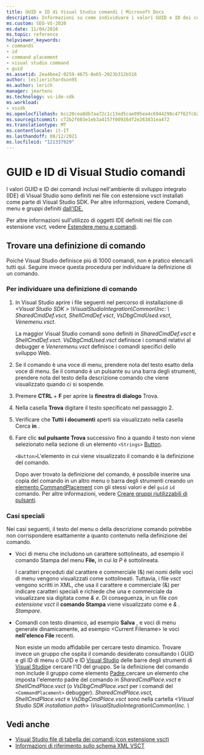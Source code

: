 ```yaml
---
title: GUID e ID di Visual Studio comandi | Microsoft Docs
description: Informazioni su come individuare i valori GUID e ID dei comandi inclusi nell Visual Studio ide (Integrated Development Environment).
ms.custom: SEO-VS-2020
ms.date: 11/04/2016
ms.topic: reference
helpviewer_keywords:
- commands
- id
- command placement
- visual studio command
- guid
ms.assetid: 2ea4bee2-0259-4675-8e65-2023b312b516
author: leslierichardson95
ms.author: lerich
manager: jmartens
ms.technology: vs-ide-sdk
ms.workload:
- vssdk
ms.openlocfilehash: bcc20cea8db7aa72c1c13ed5cae095ea4c6944298c47f62fcb2d042df9dfb593
ms.sourcegitcommit: c72b2f603e1eb3a4157f00926df2e263831ea472
ms.translationtype: MT
ms.contentlocale: it-IT
ms.lasthandoff: 08/12/2021
ms.locfileid: "121337929"
---
```

# <a name="guids-and-ids-of-visual-studio-commands"></a>GUID e ID di Visual Studio comandi
I valori GUID e ID dei comandi inclusi nell'ambiente di sviluppo integrato (IDE) di Visual Studio sono definiti nei file con estensione vsct installati come parte di Visual Studio SDK. Per altre informazioni, vedere Comandi, menu e gruppi definiti [dall'IDE.](../../extensibility/internals/ide-defined-commands-menus-and-groups.md)

 Per altre informazioni sull'utilizzo di oggetti IDE definiti nei file con estensione *vsct,* vedere [Estendere menu e comandi](../../extensibility/extending-menus-and-commands.md).

## <a name="find-a-command-definition"></a>Trovare una definizione di comando
 Poiché Visual Studio definisce più di 1000 comandi, non è pratico elencarli tutti qui. Seguire invece questa procedura per individuare la definizione di un comando.

### <a name="to-locate-a-command-definition"></a>Per individuare una definizione di comando

1. In Visual Studio aprire i file seguenti nel percorso di installazione di *<Visual Studio SDK \> \VisualStudioIntegration\Common\Inc: \\* *SharedCmdDef.vsct,* *ShellCmdDef.vsct*, *VsDbgCmdUsed.vsct*, *Venemenu.vsct*.

    La maggior Visual Studio comandi sono definiti in *SharedCmdDef.vsct* e *ShellCmdDef.vsct.* *VsDbgCmdUsed.vsct* definisce i comandi relativi al debugger e *Veneremenu.vsct* definisce i comandi specifici dello sviluppo Web.

2. Se il comando è una voce di menu, prendere nota del testo esatto della voce di menu. Se il comando è un pulsante su una barra degli strumenti, prendere nota del testo della descrizione comando che viene visualizzato quando ci si sospende.

3. Premere **CTRL** + **F** per aprire la **finestra di dialogo** Trova.

4. Nella casella **Trova** digitare il testo specificato nel passaggio 2.

5. Verificare che **Tutti i documenti** aperti sia visualizzato nella casella Cerca **in** .

6. Fare clic **sul pulsante Trova** successivo fino a quando il testo non viene selezionato nella sezione di un elemento `<Strings>` [Button](../../extensibility/button-element.md).

    `<Button>`L'elemento in cui viene visualizzato il comando è la definizione del comando.

   Dopo aver trovato la definizione del comando, è possibile inserire una copia del comando in un altro menu o barra degli strumenti creando un [elemento CommandPlacement](../../extensibility/commandplacement-element.md) con gli stessi valori e del `guid` `id` comando. Per altre informazioni, vedere [Creare gruppi riutilizzabili di pulsanti](../../extensibility/creating-reusable-groups-of-buttons.md).

### <a name="special-cases"></a>Casi speciali
 Nei casi seguenti, il testo del menu o della descrizione comando potrebbe non corrispondere esattamente a quanto contenuto nella definizione del comando.

- Voci di menu che includono un  carattere sottolineato, ad esempio il comando Stampa del menu **File,** in cui *la P* è sottolineata.

     I caratteri preceduti dal carattere e commerciale (&) nei nomi delle voci di menu vengono visualizzati come sottolineati. Tuttavia, i file *vsct* vengono scritti in XML, che usa il carattere e commerciale (&) per indicare caratteri speciali e richiede che una e commerciale da visualizzare sia digitata come *&amp; e*. Di conseguenza, in un file *con estensione vsct* il **comando Stampa** viene visualizzato come e *&amp; . Stampare*.

- Comandi con testo dinamico, ad esempio **Salva** , e voci di menu generate dinamicamente, ad esempio \<Current Filename\> le voci **nell'elenco File** recenti.

     Non esiste un modo affidabile per cercare testo dinamico. Trovare invece un gruppo che ospita il comando desiderato consultando i GUID e gli ID di menu o GUID e ID [Visual Studio](../../extensibility/internals/guids-and-ids-of-visual-studio-menus.md) delle barre degli strumenti di [Visual Studio](../../extensibility/internals/guids-and-ids-of-visual-studio-toolbars.md)e cercare l'ID del gruppo. Se la definizione del comando non include il gruppo come elemento [Padre,](../../extensibility/parent-element.md)cercare un elemento che imposta l'elemento padre del comando in *SharedCmdPlace.vsct* e *ShellCmdPlace.vsct* (o *VsDbgCmdPlace.vsct* per i comandi del `<CommandPlacement>` debugger). *SharedCmdPlace.vsct,* *ShellCmdPlace.vsct* e *VsDbgCmdPlace.vsct* sono nella cartella *\<Visual Studio SDK installation path\> \VisualStudioIntegration\Common\Inc. \\*

## <a name="see-also"></a>Vedi anche

- [Visual Studio file di tabella dei comandi (con estensione vsct)](../../extensibility/internals/visual-studio-command-table-dot-vsct-files.md)
- [Informazioni di riferimento sullo schema XML VSCT](../../extensibility/vsct-xml-schema-reference.md)
